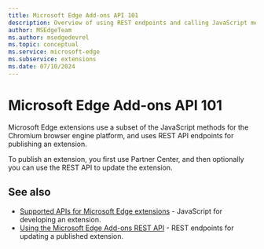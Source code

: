 ```yaml
---
title: Microsoft Edge Add-ons API 101
description: Overview of using REST endpoints and calling JavaScript methods for Microsoft Edge extensions.
author: MSEdgeTeam
ms.author: msedgedevrel
ms.topic: conceptual
ms.service: microsoft-edge
ms.subservice: extensions
ms.date: 07/10/2024
---
```

# Microsoft Edge Add-ons API 101

Microsoft Edge extensions use a subset of the JavaScript methods for the Chromium browser engine platform, and uses REST API endpoints for publishing an extension.

To publish an extension, you first use Partner Center, and then optionally you can use the REST API to update the extension.


<!-- ====================================================================== -->
## See also

* [Supported APIs for Microsoft Edge extensions](./api-support.md) - JavaScript for developing an extension.
* [Using the Microsoft Edge Add-ons REST API](../publish/api/using-addons-api.md) - REST endpoints for updating a published extension.
